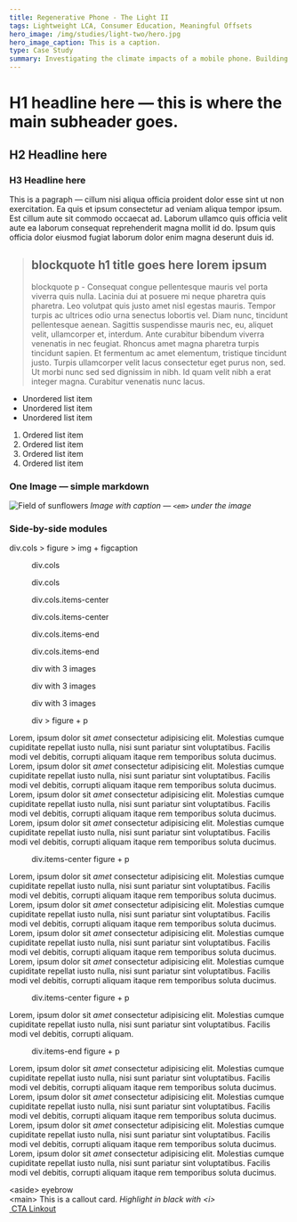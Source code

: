 ```yaml
---
title: Regenerative Phone - The Light II
tags: Lightweight LCA, Consumer Education, Meaningful Offsets
hero_image: /img/studies/light-two/hero.jpg
hero_image_caption: This is a caption.
type: Case Study
summary: Investigating the climate impacts of a mobile phone. Building a novel checkout feature to invite customers into the sustainability conversation.
---
```

# H1 headline here — this is where the main subheader goes.
## H2 Headline here
### H3 Headline here

This is a pagraph — cillum nisi aliqua officia proident dolor esse sint ut non exercitation. Ea quis et ipsum consectetur ad veniam aliqua tempor ipsum. Est cillum aute sit commodo occaecat ad. Laborum ullamco quis officia velit aute ea laborum consequat reprehenderit magna mollit id do. Ipsum quis officia dolor eiusmod fugiat laborum dolor enim magna deserunt duis id.

> ## blockquote h1 title goes here lorem ipsum
> blockquote p - Consequat congue pellentesque mauris vel porta viverra quis nulla. Lacinia dui at posuere mi neque pharetra quis pharetra. Leo volutpat quis justo amet nisl egestas mauris. Tempor turpis ac ultrices odio urna senectus lobortis vel. Diam nunc, tincidunt pellentesque aenean. Sagittis suspendisse mauris nec, eu, aliquet velit, ullamcorper et, interdum. Ante curabitur bibendum viverra venenatis in nec feugiat. Rhoncus amet magna pharetra turpis tincidunt sapien. Et fermentum ac amet elementum, tristique tincidunt justo. Turpis ullamcorper velit lacus consectetur eget purus non, sed. Ut morbi nunc sed sed dignissim in nibh. Id quam velit nibh a erat integer magna. Curabitur venenatis nunc lacus.

- Unordered list item
- Unordered list item
- Unordered list item

1. Ordered list item
2. Ordered list item
3. Ordered list item
4. Ordered list item

### One Image — simple markdown

![Field of sunflowers](/img/studies/light-two/sunflower.jpg)
*Image with caption — `<em>` under the image*

### Side-by-side modules
div.cols > figure > img + figcaption

<div class="cols">
    <figure>
        <img src="/img/studies/light-two/sunflower.jpg" alt="">
        <figcaption>div.cols</figcaption>
    </figure>
    <figure>
        <img src="/img/studies/light-two/phone-square.jpg" alt="">
        <figcaption>div.cols</figcaption>
    </figure>
</div>

<div class="cols items-center">
    <figure>
        <img src="/img/studies/light-two/sunflower.jpg" alt="">
        <figcaption>div.cols.items-center</figcaption>
    </figure>
    <figure>
        <img src="/img/studies/light-two/phone-square.jpg" alt="">
        <figcaption>div.cols.items-center</figcaption>
    </figure>
</div>

<div class="cols items-end">
    <figure>
        <img src="/img/studies/light-two/sunflower.jpg" alt="">
        <figcaption>div.cols.items-end</figcaption>
    </figure>
    <figure>
        <img src="/img/studies/light-two/phone-square.jpg" alt="">
        <figcaption>div.cols.items-end</figcaption>
    </figure>
</div>

<div class="cols">
    <figure>
        <img src="/img/studies/light-two/sunflower.jpg" alt="">
        <figcaption>div with 3 images</figcaption>
    </figure>
    <figure>
        <img src="/img/studies/light-two/phone-square.jpg" alt="">
        <figcaption>div with 3 images</figcaption>
    </figure>
    <figure>
        <img src="/img/studies/light-two/phone-square.jpg" alt="">
        <figcaption>div with 3 images</figcaption>
    </figure>
</div>

<div class="cols">
    <figure>
        <img src="/img/studies/light-two/sunflower.jpg" alt="">
        <figcaption>div > figure + p</figcaption>
    </figure>
    <p>
        Lorem, ipsum dolor sit <em>amet</em> consectetur adipisicing elit. Molestias cumque cupiditate repellat iusto nulla, nisi sunt pariatur sint voluptatibus. Facilis modi vel debitis, corrupti aliquam itaque rem temporibus soluta ducimus. Lorem, ipsum dolor sit <em>amet</em> consectetur adipisicing elit. Molestias cumque cupiditate repellat iusto nulla, nisi sunt pariatur sint voluptatibus. Facilis modi vel debitis, corrupti aliquam itaque rem temporibus soluta ducimus. Lorem, ipsum dolor sit <em>amet</em> consectetur adipisicing elit. Molestias cumque cupiditate repellat iusto nulla, nisi sunt pariatur sint voluptatibus. Facilis modi vel debitis, corrupti aliquam itaque rem temporibus soluta ducimus. Lorem, ipsum dolor sit <em>amet</em> consectetur adipisicing elit. Molestias cumque cupiditate repellat iusto nulla, nisi sunt pariatur sint voluptatibus. Facilis modi vel debitis, corrupti aliquam itaque rem temporibus soluta ducimus.
    </p>
</div>

<div class="cols items-center">
    <figure>
        <img src="/img/studies/light-two/sunflower.jpg" alt="">
        <figcaption>div.items-center figure + p</figcaption>
    </figure>
    <p>
        Lorem, ipsum dolor sit <em>amet</em> consectetur adipisicing elit. Molestias cumque cupiditate repellat iusto nulla, nisi sunt pariatur sint voluptatibus. Facilis modi vel debitis, corrupti aliquam itaque rem temporibus soluta ducimus. Lorem, ipsum dolor sit <em>amet</em> consectetur adipisicing elit. Molestias cumque cupiditate repellat iusto nulla, nisi sunt pariatur sint voluptatibus. Facilis modi vel debitis, corrupti aliquam itaque rem temporibus soluta ducimus. Lorem, ipsum dolor sit <em>amet</em> consectetur adipisicing elit. Molestias cumque cupiditate repellat iusto nulla, nisi sunt pariatur sint voluptatibus. Facilis modi vel debitis, corrupti aliquam itaque rem temporibus soluta ducimus. Lorem, ipsum dolor sit <em>amet</em> consectetur adipisicing elit. Molestias cumque cupiditate repellat iusto nulla, nisi sunt pariatur sint voluptatibus. Facilis modi vel debitis, corrupti aliquam itaque rem temporibus soluta ducimus.
    </p>
</div>

<div class="cols items-center">
    <figure>
        <img src="/img/studies/light-two/sunflower.jpg" alt="">
        <figcaption>div.items-center figure + p</figcaption>
    </figure>
    <p>
        Lorem, ipsum dolor sit <em>amet</em> consectetur adipisicing elit. Molestias cumque cupiditate repellat iusto nulla, nisi sunt pariatur sint voluptatibus. Facilis modi vel debitis, corrupti aliquam.
    </p>
</div>

<div class="cols items-end">
    <figure>
        <img src="/img/studies/light-two/sunflower.jpg" alt="">
        <figcaption>div.items-end figure + p</figcaption>
    </figure>
    <p>
        Lorem, ipsum dolor sit <em>amet</em> consectetur adipisicing elit. Molestias cumque cupiditate repellat iusto nulla, nisi sunt pariatur sint voluptatibus. Facilis modi vel debitis, corrupti aliquam itaque rem temporibus soluta ducimus. Lorem, ipsum dolor sit <em>amet</em> consectetur adipisicing elit. Molestias cumque cupiditate repellat iusto nulla, nisi sunt pariatur sint voluptatibus. Facilis modi vel debitis, corrupti aliquam itaque rem temporibus soluta ducimus. Lorem, ipsum dolor sit <em>amet</em> consectetur adipisicing elit. Molestias cumque cupiditate repellat iusto nulla, nisi sunt pariatur sint voluptatibus. Facilis modi vel debitis, corrupti aliquam itaque rem temporibus soluta ducimus. Lorem, ipsum dolor sit <em>amet</em> consectetur adipisicing elit. Molestias cumque cupiditate repellat iusto nulla, nisi sunt pariatur sint voluptatibus. Facilis modi vel debitis, corrupti aliquam itaque rem temporibus soluta ducimus.
    </p>
</div>

<div className="callout-card">
    <aside>
        &lt;aside&gt; eyebrow
    </aside>
    <main>
        &lt;main&gt; This is a callout card. 
        <i>
            Highlight in black with &lt;i&gt;
        </i>
    </main>
    <a href="#">
        <img 
            alt=""
            src="/img/squiggle-arrow-right.svg"
        />
            CTA Linkout
    </a>
</div>